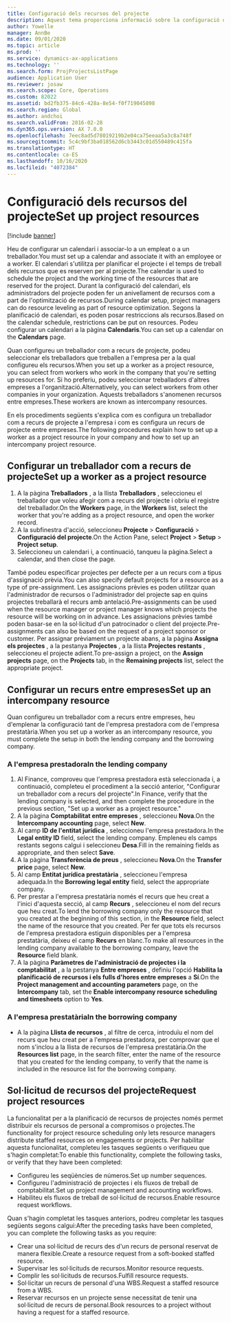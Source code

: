 ```yaml
---
title: Configuració dels recursos del projecte
description: Aquest tema proporciona informació sobre la configuració o la sol·licitud de recursos del projecte.
author: Yowelle
manager: AnnBe
ms.date: 09/01/2020
ms.topic: article
ms.prod: ''
ms.service: dynamics-ax-applications
ms.technology: ''
ms.search.form: ProjProjectsListPage
audience: Application User
ms.reviewer: josaw
ms.search.scope: Core, Operations
ms.custom: 82022
ms.assetid: bd2fb375-84c6-428a-8e54-f0f719045898
ms.search.region: Global
ms.author: andchoi
ms.search.validFrom: 2016-02-28
ms.dyn365.ops.version: AX 7.0.0
ms.openlocfilehash: 7eec8ad5d78019219b2e04ca75eeaa5a3c8a748f
ms.sourcegitcommit: 5c4c9bf3ba018562d6cb3443c01d550489c415fa
ms.translationtype: HT
ms.contentlocale: ca-ES
ms.lasthandoff: 10/16/2020
ms.locfileid: "4072384"
---
```

# <a name="set-up-project-resources"></a><span data-ttu-id="44c93-103">Configuració dels recursos del projecte</span><span class="sxs-lookup"><span data-stu-id="44c93-103">Set up project resources</span></span>

[!include [banner](../includes/banner.md)]

<span data-ttu-id="44c93-104">Heu de configurar un calendari i associar-lo a un empleat o a un treballador.</span><span class="sxs-lookup"><span data-stu-id="44c93-104">You must set up a calendar and associate it with an employee or a worker.</span></span> <span data-ttu-id="44c93-105">El calendari s'utilitza per planificar el projecte i el temps de treball dels recursos que es reserven per al projecte.</span><span class="sxs-lookup"><span data-stu-id="44c93-105">The calendar is used to schedule the project and the working time of the resources that are reserved for the project.</span></span> <span data-ttu-id="44c93-106">Durant la configuració del calendari, els administradors del projecte poden fer un anivellament de recursos com a part de l'optimització de recursos.</span><span class="sxs-lookup"><span data-stu-id="44c93-106">During calendar setup, project managers can do resource leveling as part of resource optimization.</span></span> <span data-ttu-id="44c93-107">Segons la planificació de calendari, es poden posar restriccions als recursos.</span><span class="sxs-lookup"><span data-stu-id="44c93-107">Based on the calendar schedule, restrictions can be put on resources.</span></span> <span data-ttu-id="44c93-108">Podeu configurar un calendari a la pàgina **Calendaris**.</span><span class="sxs-lookup"><span data-stu-id="44c93-108">You can set up a calendar on the **Calendars** page.</span></span>

<span data-ttu-id="44c93-109">Quan configureu un treballador com a recurs de projecte, podeu seleccionar els treballadors que treballen a l'empresa per a la qual configureu els recursos.</span><span class="sxs-lookup"><span data-stu-id="44c93-109">When you set up a worker as a project resource, you can select from workers who work in the company that you're setting up resources for.</span></span> <span data-ttu-id="44c93-110">Si ho preferiu, podeu seleccionar treballadors d'altres empreses a l'organització.</span><span class="sxs-lookup"><span data-stu-id="44c93-110">Alternatively, you can select workers from other companies in your organization.</span></span> <span data-ttu-id="44c93-111">Aquests treballadors s'anomenen recursos entre empreses.</span><span class="sxs-lookup"><span data-stu-id="44c93-111">These workers are known as intercompany resources.</span></span>

<span data-ttu-id="44c93-112">En els procediments següents s'explica com es configura un treballador com a recurs de projecte a l'empresa i com es configura un recurs de projecte entre empreses.</span><span class="sxs-lookup"><span data-stu-id="44c93-112">The following procedures explain how to set up a worker as a project resource in your company and how to set up an intercompany project resource.</span></span>

## <a name="set-up-a-worker-as-a-project-resource"></a><span data-ttu-id="44c93-113">Configurar un treballador com a recurs de projecte</span><span class="sxs-lookup"><span data-stu-id="44c93-113">Set up a worker as a project resource</span></span>

1. <span data-ttu-id="44c93-114">A la pàgina **Treballadors** , a la llista **Treballadors** , seleccioneu el treballador que voleu afegir com a recurs del projecte i obriu el registre del treballador.</span><span class="sxs-lookup"><span data-stu-id="44c93-114">On the **Workers** page, in the **Workers** list, select the worker that you're adding as a project resource, and open the worker record.</span></span>
2. <span data-ttu-id="44c93-115">A la subfinestra d'acció, seleccioneu **Projecte** &gt; **Configuració** &gt; **Configuració del projecte**.</span><span class="sxs-lookup"><span data-stu-id="44c93-115">On the Action Pane, select **Project** &gt; **Setup** &gt; **Project setup**.</span></span>
3. <span data-ttu-id="44c93-116">Seleccioneu un calendari i, a continuació, tanqueu la pàgina.</span><span class="sxs-lookup"><span data-stu-id="44c93-116">Select a calendar, and then close the page.</span></span>

<span data-ttu-id="44c93-117">També podeu especificar projectes per defecte per a un recurs com a tipus d'assignació prèvia.</span><span class="sxs-lookup"><span data-stu-id="44c93-117">You can also specify default projects for a resource as a type of pre-assignment.</span></span> <span data-ttu-id="44c93-118">Les assignacions prèvies es poden utilitzar quan l'administrador de recursos o l'administrador del projecte sap en quins projectes treballarà el recurs amb antelació.</span><span class="sxs-lookup"><span data-stu-id="44c93-118">Pre-assignments can be used when the resource manager or project manager knows which projects the resource will be working on in advance.</span></span> <span data-ttu-id="44c93-119">Les assignacions prèvies també poden basar-se en la sol·licitud d'un patrocinador o client del projecte.</span><span class="sxs-lookup"><span data-stu-id="44c93-119">Pre-assignments can also be based on the request of a project sponsor or customer.</span></span> <span data-ttu-id="44c93-120">Per assignar prèviament un projecte abans, a la pàgina **Assigna els projectes** , a la pestanya **Projectes** , a la llista **Projectes restants** , seleccioneu el projecte adient.</span><span class="sxs-lookup"><span data-stu-id="44c93-120">To pre-assign a project, on the **Assign projects** page, on the **Projects** tab, in the **Remaining projects** list, select the appropriate project.</span></span>

## <a name="set-up-an-intercompany-resource"></a><span data-ttu-id="44c93-121">Configurar un recurs entre empreses</span><span class="sxs-lookup"><span data-stu-id="44c93-121">Set up an intercompany resource</span></span>

<span data-ttu-id="44c93-122">Quan configureu un treballador com a recurs entre empreses, heu d'emplenar la configuració tant de l'empresa prestadora com de l'empresa prestatària.</span><span class="sxs-lookup"><span data-stu-id="44c93-122">When you set up a worker as an intercompany resource, you must complete the setup in both the lending company and the borrowing company.</span></span>

### <a name="in-the-lending-company"></a><span data-ttu-id="44c93-123">A l'empresa prestadora</span><span class="sxs-lookup"><span data-stu-id="44c93-123">In the lending company</span></span>

1. <span data-ttu-id="44c93-124">Al Finance, comproveu que l'empresa prestadora està seleccionada i, a continuació, completeu el procediment a la secció anterior, "Configurar un treballador com a recurs del projecte".</span><span class="sxs-lookup"><span data-stu-id="44c93-124">In Finance, verify that the lending company is selected, and then complete the procedure in the previous section, "Set up a worker as a project resource."</span></span>
2. <span data-ttu-id="44c93-125">A la pàgina **Comptabilitat entre empreses** , seleccioneu **Nova**.</span><span class="sxs-lookup"><span data-stu-id="44c93-125">On the **Intercompany accounting** page, select **New**.</span></span>
3. <span data-ttu-id="44c93-126">Al camp **ID de l'entitat jurídica** , seleccioneu l'empresa prestadora.</span><span class="sxs-lookup"><span data-stu-id="44c93-126">In the **Legal entity ID** field, select the lending company.</span></span> <span data-ttu-id="44c93-127">Empleneu els camps restants segons calgui i seleccioneu **Desa**.</span><span class="sxs-lookup"><span data-stu-id="44c93-127">Fill in the remaining fields as appropriate, and then select **Save**.</span></span>
4. <span data-ttu-id="44c93-128">A la pàgina **Transferència de preus** , seleccioneu **Nova**.</span><span class="sxs-lookup"><span data-stu-id="44c93-128">On the **Transfer price** page, select **New**.</span></span>
5. <span data-ttu-id="44c93-129">Al camp **Entitat jurídica prestatària** , seleccioneu l'empresa adequada.</span><span class="sxs-lookup"><span data-stu-id="44c93-129">In the **Borrowing legal entity** field, select the appropriate company.</span></span>
6. <span data-ttu-id="44c93-130">Per prestar a l'empresa prestatària només el recurs que heu creat a l'inici d'aquesta secció, al camp **Recurs** , seleccioneu el nom del recurs que heu creat.</span><span class="sxs-lookup"><span data-stu-id="44c93-130">To lend the borrowing company only the resource that you created at the beginning of this section, in the **Resource** field, select the name of the resource that you created.</span></span> <span data-ttu-id="44c93-131">Per fer que tots els recursos de l'empresa prestadora estiguin disponibles per a l'empresa prestatària, deixeu el camp **Recurs** en blanc.</span><span class="sxs-lookup"><span data-stu-id="44c93-131">To make all resources in the lending company available to the borrowing company, leave the **Resource** field blank.</span></span>
7. <span data-ttu-id="44c93-132">A la pàgina **Paràmetres de l'administració de projectes i la comptabilitat** , a la pestanya **Entre empreses** , definiu l'opció **Habilita la planificació de recursos i els fulls d'hores entre empreses** a **Sí**.</span><span class="sxs-lookup"><span data-stu-id="44c93-132">On the **Project management and accounting parameters** page, on the **Intercompany** tab, set the **Enable intercompany resource scheduling and timesheets** option to **Yes**.</span></span>

### <a name="in-the-borrowing-company"></a><span data-ttu-id="44c93-133">A l'empresa prestatària</span><span class="sxs-lookup"><span data-stu-id="44c93-133">In the borrowing company</span></span>

- <span data-ttu-id="44c93-134">A la pàgina **Llista de recursos** , al filtre de cerca, introduïu el nom del recurs que heu creat per a l'empresa prestadora, per comprovar que el nom s'inclou a la llista de recursos de l'empresa prestatària.</span><span class="sxs-lookup"><span data-stu-id="44c93-134">On the **Resources list** page, in the search filter, enter the name of the resource that you created for the lending company, to verify that the name is included in the resource list for the borrowing company.</span></span>

## <a name="request-project-resources"></a><span data-ttu-id="44c93-135">Sol·licitud de recursos del projecte</span><span class="sxs-lookup"><span data-stu-id="44c93-135">Request project resources</span></span>
<span data-ttu-id="44c93-136">La funcionalitat per a la planificació de recursos de projectes només permet distribuir els recursos de personal a compromisos o projectes.</span><span class="sxs-lookup"><span data-stu-id="44c93-136">The functionality for project resource scheduling only lets resource managers distribute staffed resources on engagements or projects.</span></span> <span data-ttu-id="44c93-137">Per habilitar aquesta funcionalitat, completeu les tasques següents o verifiqueu que s'hagin completat:</span><span class="sxs-lookup"><span data-stu-id="44c93-137">To enable this functionality, complete the following tasks, or verify that they have been completed:</span></span>

- <span data-ttu-id="44c93-138">Configureu les seqüències de números.</span><span class="sxs-lookup"><span data-stu-id="44c93-138">Set up number sequences.</span></span>
- <span data-ttu-id="44c93-139">Configureu l'administració de projectes i els fluxos de treball de comptabilitat.</span><span class="sxs-lookup"><span data-stu-id="44c93-139">Set up project management and accounting workflows.</span></span>
- <span data-ttu-id="44c93-140">Habiliteu els fluxos de treball de sol·licitud de recursos.</span><span class="sxs-lookup"><span data-stu-id="44c93-140">Enable resource request workflows.</span></span>

<span data-ttu-id="44c93-141">Quan s'hagin completat les tasques anteriors, podreu completar les tasques següents segons calgui:</span><span class="sxs-lookup"><span data-stu-id="44c93-141">After the preceding tasks have been completed, you can complete the following tasks as you require:</span></span>

- <span data-ttu-id="44c93-142">Crear una sol·licitud de recurs des d'un recurs de personal reservat de manera flexible.</span><span class="sxs-lookup"><span data-stu-id="44c93-142">Create a resource request from a soft-booked staffed resource.</span></span>
- <span data-ttu-id="44c93-143">Supervisar les sol·licituds de recursos.</span><span class="sxs-lookup"><span data-stu-id="44c93-143">Monitor resource requests.</span></span>
- <span data-ttu-id="44c93-144">Complir les sol·licituds de recursos.</span><span class="sxs-lookup"><span data-stu-id="44c93-144">Fulfill resource requests.</span></span>
- <span data-ttu-id="44c93-145">Sol·licitar un recurs de personal d'una WBS.</span><span class="sxs-lookup"><span data-stu-id="44c93-145">Request a staffed resource from a WBS.</span></span>
- <span data-ttu-id="44c93-146">Reservar recursos en un projecte sense necessitat de tenir una sol·licitud de recurs de personal.</span><span class="sxs-lookup"><span data-stu-id="44c93-146">Book resources to a project without having a request for a staffed resource.</span></span>
